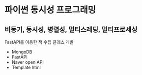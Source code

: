# 파이썬 동시성 프로그래밍 

## 비동기, 동시성, 병렬성, 멀티스레딩, 멀티프로세싱

FastAPI를 이용한 책 수집 클래스 개발
- MongoDB
- FastAPI
- Naver open API
- Template html